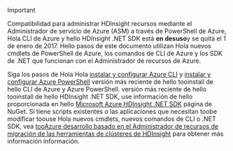 > [!IMPORTANT]
> Compatibilidad para administrar HDInsight recursos mediante el Administrador de servicio de Azure (ASM) a través de PowerShell de Azure, Hola CLI de Azure y hello HDInsight .NET SDK está **en desuso**y se quita el 1 de enero de 2017. Hello pasos de este documento utilizan Hola nuevos cmdlets de PowerShell de Azure, los comandos de CLI de Azure y los SDK de .NET que funcionan con el Administrador de recursos de Azure.
> 
> Siga los pasos de Hola Hola [instalar y configurar Azure CLI](../articles/cli-install-nodejs.md) y [instalar y configurar Azure PowerShell](/powershell/azureps-cmdlets-docs) versión más reciente de hello tooinstall de hello CLI de Azure y Azure PowerShell. versión más reciente de hello tooinstall de hello HDInsight .NET SDK, use información de hello proporcionada en hello [Microsoft Azure HDInsight .NET SDK](https://www.nuget.org/packages/Microsoft.WindowsAzure.Management.HDInsight/) página de NuGet. Si tiene scripts existentes o las aplicaciones que necesitan toobe modificar toouse Hola nuevos cmdlets, nuevos comandos de CLI o .NET SDK, vea [tooAzure desarrollo basado en el Administrador de recursos de migración de las herramientas de clústeres de HDInsight](../articles/hdinsight/hdinsight-hadoop-development-using-azure-resource-manager.md) para obtener más información información.
> 
> 

